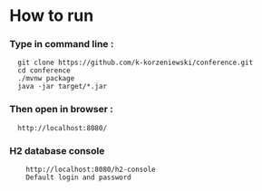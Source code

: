 
# How to run
### Type in command line :
```
  git clone https://github.com/k-korzeniewski/conference.git
  cd conference
  ./mvnw package
  java -jar target/*.jar
```
### Then open in browser :
```
  http://localhost:8080/
```
### H2 database console
```
    http://localhost:8080/h2-console
    Default login and password
```



